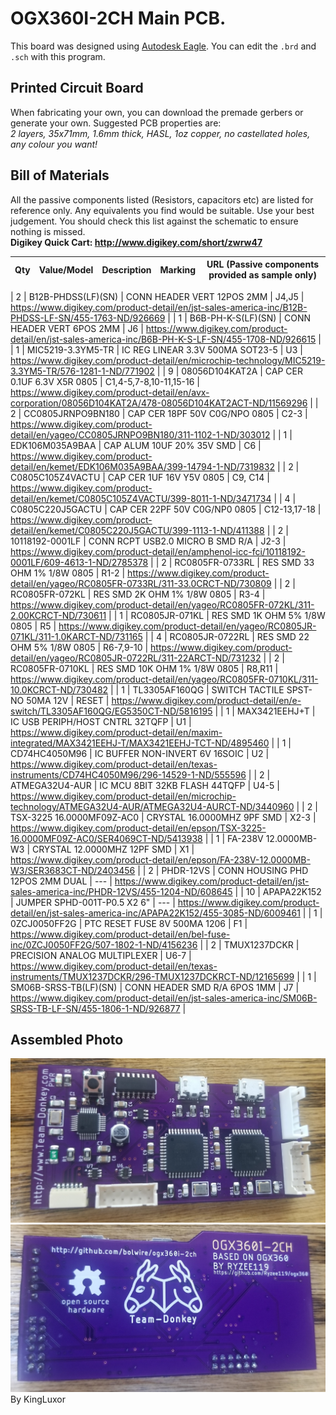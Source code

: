 # OGX360I-2CH Main PCB.
This board was designed using [Autodesk Eagle](https://www.autodesk.com/products/eagle/overview). You can edit the `.brd` and `.sch` with this program.


## Printed Circuit Board
When fabricating your own, you can download the premade gerbers or generate your own. Suggested PCB properties are:  <br>
*2 layers, 35x71mm, 1.6mm thick, HASL, 1oz copper, no castellated holes, any colour you want!*<br>

## Bill of Materials
All the passive components listed (Resistors, capacitors etc) are listed for reference only. Any equivalents you find would be suitable. Use your best judgement. 
You should check this list against the schematic to ensure nothing is missed.  
**Digikey Quick Cart: http://www.digikey.com/short/zwrw47**  

| Qty | Value/Model | Description | Marking | URL (Passive components provided as sample only) |
| --- | --- | --- | --- | --- |

| 2 | B12B-PHDSS(LF)(SN) | CONN HEADER VERT 12POS 2MM | J4,J5 | https://www.digikey.com/product-detail/en/jst-sales-america-inc/B12B-PHDSS-LF-SN/455-1763-ND/926669 |
| 1 | ‎B6B-PH-K-S(LF)(SN) | CONN HEADER VERT 6POS 2MM | J6 | https://www.digikey.com/product-detail/en/jst-sales-america-inc/B6B-PH-K-S-LF-SN/455-1708-ND/926615 |
| 1 | MIC5219-3.3YM5-TR | IC REG LINEAR 3.3V 500MA SOT23-5‎ | U3 | https://www.digikey.com/product-detail/en/microchip-technology/MIC5219-3.3YM5-TR/576-1281-1-ND/771902 |
| 9 | 08056D104KAT2A | CAP CER 0.1UF 6.3V X5R 0805 | C1,4-5,7-8,10-11,15-16 | https://www.digikey.com/product-detail/en/avx-corporation/08056D104KAT2A/478-08056D104KAT2ACT-ND/11569296 |
| 2 | CC0805JRNPO9BN180 | CAP CER 18PF 50V C0G/NPO 0805 | C2-3 | https://www.digikey.com/product-detail/en/yageo/CC0805JRNPO9BN180/311-1102-1-ND/303012 |
| 1 | EDK106M035A9BAA | CAP ALUM 10UF 20% 35V SMD | C6 | https://www.digikey.com/product-detail/en/kemet/EDK106M035A9BAA/399-14794-1-ND/7319832 |
| 2 | C0805C105Z4VACTU | CAP CER 1UF 16V Y5V 0805 | C9, C14 | https://www.digikey.com/product-detail/en/kemet/C0805C105Z4VACTU/399-8011-1-ND/3471734 |
| 4 | C0805C220J5GACTU | CAP CER 22PF 50V C0G/NP0 0805 | C12-13,17-18 | https://www.digikey.com/product-detail/en/kemet/C0805C220J5GACTU/399-1113-1-ND/411388 |
| 2 | 10118192-0001LF | CONN RCPT USB2.0 MICRO B SMD R/A | J2-3 | https://www.digikey.com/product-detail/en/amphenol-icc-fci/10118192-0001LF/609-4613-1-ND/2785378 |
| 2 | RC0805FR-0733RL | RES SMD 33 OHM 1% 1/8W 0805 | R1-2 | https://www.digikey.com/product-detail/en/yageo/RC0805FR-0733RL/311-33.0CRCT-ND/730809 |
| 2 | RC0805FR-072KL | RES SMD 2K OHM 1% 1/8W 0805 | R3-4 | https://www.digikey.com/product-detail/en/yageo/RC0805FR-072KL/311-2.00KCRCT-ND/730611 |
| 1 | RC0805JR-071KL | RES SMD 1K OHM 5% 1/8W 0805 | R5 | https://www.digikey.com/product-detail/en/yageo/RC0805JR-071KL/311-1.0KARCT-ND/731165 |
| 4 | RC0805JR-0722RL | RES SMD 22 OHM 5% 1/8W 0805 | R6-7,9-10 | https://www.digikey.com/product-detail/en/yageo/RC0805JR-0722RL/311-22ARCT-ND/731232 |
| 2 | RC0805FR-0710KL | RES SMD 10K OHM 1% 1/8W 0805 | R8,R11 | https://www.digikey.com/product-detail/en/yageo/RC0805FR-0710KL/311-10.0KCRCT-ND/730482 |
| 1 | TL3305AF160QG | SWITCH TACTILE SPST-NO 50MA 12V | RESET | https://www.digikey.com/product-detail/en/e-switch/TL3305AF160QG/EG5350CT-ND/5816195 |
| 1 | MAX3421EEHJ+T | IC USB PERIPH/HOST CNTRL 32TQFP | U1 | https://www.digikey.com/product-detail/en/maxim-integrated/MAX3421EEHJ-T/MAX3421EEHJ-TCT-ND/4895460 |
| 1 | CD74HC4050M96 | IC BUFFER NON-INVERT 6V 16SOIC | U2 | https://www.digikey.com/product-detail/en/texas-instruments/CD74HC4050M96/296-14529-1-ND/555596 |
| 2 | ATMEGA32U4-AUR | IC MCU 8BIT 32KB FLASH 44TQFP | U4-5 | https://www.digikey.com/product-detail/en/microchip-technology/ATMEGA32U4-AUR/ATMEGA32U4-AURCT-ND/3440960 |
| 2 | TSX-3225 16.0000MF09Z-AC0 | CRYSTAL 16.0000MHZ 9PF SMD | X2-3 | https://www.digikey.com/product-detail/en/epson/TSX-3225-16.0000MF09Z-AC0/SER4069CT-ND/5413938 |
| 1 | FA-238V 12.0000MB-W3 | CRYSTAL 12.0000MHZ 12PF SMD | X1 | https://www.digikey.com/product-detail/en/epson/FA-238V-12.0000MB-W3/SER3683CT-ND/2403456 |
| 2 | PHDR-12VS | CONN HOUSING PHD 12POS 2MM DUAL | --- | https://www.digikey.com/product-detail/en/jst-sales-america-inc/PHDR-12VS/455-1204-ND/608645 |
| 10 | APAPA22K152 | JUMPER SPHD-001T-P0.5 X2 6" | --- | https://www.digikey.com/product-detail/en/jst-sales-america-inc/APAPA22K152/455-3085-ND/6009461 |
| 1 | 0ZCJ0050FF2G | PTC RESET FUSE 8V 500MA 1206 | F1 | https://www.digikey.com/product-detail/en/bel-fuse-inc/0ZCJ0050FF2G/507-1802-1-ND/4156236 |
| 2 | TMUX1237DCKR | PRECISION ANALOG MULTIPLEXER | U6-7 | https://www.digikey.com/product-detail/en/texas-instruments/TMUX1237DCKR/296-TMUX1237DCKRCT-ND/12165699 |
| 1 | SM06B-SRSS-TB(LF)(SN) | CONN HEADER SMD R/A 6POS 1MM | J7 | https://www.digikey.com/product-detail/en/jst-sales-america-inc/SM06B-SRSS-TB-LF-SN/455-1806-1-ND/926877 |


## Assembled Photo
![Top Side Photo](https://github.com/bolwire/OGX360I-2CH/blob/master/Images/ogx360i-2ch-main_top.jpg?raw=true)
![Bottom Side Photo](https://github.com/bolwire/OGX360I-2CH/blob/master/Images/ogx360i-2ch-main_bottom.jpg?raw=true)
By KingLuxor